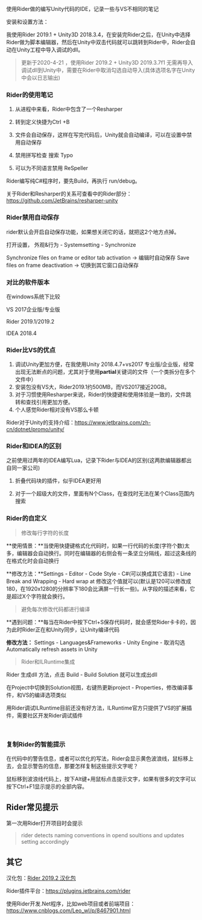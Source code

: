 使用Rider做的编写Unity代码的IDE，记录一些与VS不相同的笔记

安装和设置方法：

我使用Rider 2019.1 + Unity3D 2018.3.4，在安装完Rider之后，在Unity中选择Rider做为脚本编辑器，然后在Unity中双击代码就可以跳转到Rider中，Rider会自动在Unity工程中导入调试的dll。

> 更新于2020-4-21 ，使用Rider 2019.2 + Unity3D 2019.3.7f1 无需再导入调试dll到Unity中，需要在Rider中取消勾选自动导入(具体选项名字在Unity中会以日志输出)

### Rider的使用笔记

1. 从进程中来看，Rider中包含了一个Resharper

2. 转到定义快捷为Ctrl +B

3. 文件会自动保存，这样在写完代码后，Unity就会自动编译，可以在设置中禁用自动保存

4. 禁用拼写检查  搜索 Typo

5. 可以为不同语言禁用 ReSpeller

Rider编写纯C#程序时，要先Build，再执行 run/debug。

关于Rider和Resharper的关系可查看中的Rider部分：https://github.com/JetBrains/resharper-unity



### Rider禁用自动保存

rider默认会开启自动保存功能，如果想关闭它的话，就把这2个地方点掉。

打开设置， 外观&行为 - Systemsetting - Synchronize

Synchronize files on frame or editor tab activation -> 编辑时自动保存
Save files on frame deactivation -> 切换到其它窗口自动保存



### 对比的软件版本

在windows系统下比较

VS 2017企业版/专业版

Rider 2019.1/2019.2

IDEA 2018.4



### Rider比VS的优点

1. 调试Unity更加方便，在我使用Unity 2018.4.7+vs2017 专业版/企业版，经常出现无法断点的问题，尤其对于使用**partial**关键词的文件（一个类拆分在多个文件中）
2. 安装包没有VS大，Rider2019.1约500MB，而VS2017接近20GB。
3. 对于习惯使用Resharper来说，Rider的快捷键和使用体验是一致的，文件跳转和查找引用更加方便。
4. 个人感觉Rider相对没有VS那么卡顿

Rider对于Unity的支持介绍：https://www.jetbrains.com/zh-cn/dotnet/promo/unity/



### Rider和IDEA的区别

之前使用过两年的IDEA编写Lua，记录下Rider与IDEA的区别(这两款编辑器都出自同一家公司)

1. 折叠代码块的插件，似乎IDEA更好用

2. 对于一个超级大的文件，里面有N个Class，在查找时无法在某个Class范围内搜索



### Rider的自定义

> 修改每行字符的长度

**使用情景：**当使用快捷键格式化代码时，如果一行代码的长度(字符个数)太多，编辑器会自动换行。同时在编辑器的右侧会有一条坚立分隔线，超过这条线的在格式化时会自动换行

**修改方法：**Settings - Editor - Code Style - C#(可以换成其它语言) - Line Break and Wrapping - Hard wrap at 修改这个值就可以(默认是120可以修改成180，在1920x1280的分辨率下180会比满屏一行长一些)。从字段的描述来看，它是超过X个字符就会换行。



> 避免每次修改代码都进行编译

**遇到问题：**每当在Rider中按下Ctrl+S保存代码时，就会感觉Rider卡卡的，因为此时Rider正在和Unity同步，让Unity编译代码

**修改方法：** Settings - Languages&Frameworks - Unity Engine - 取消勾选 Automatically refresh assets in Unity



> Rider和ILRuntime集成

 Rider 生成dll 方法，点击 Build  - Build Solution 就可以生成出dll

在Project中切换到Solution视图，右键热更新project -  Properties，修改编译事件，和VS的编译选项类似

用Rider调试ILRuntime目前还没有好方法，ILRuntime官方只提供了VS的扩展插件，需要社区开发Rider调试插件

​      

### 复制Rider的智能提示

在代码中的警告信息，或者可以优化的写法，Rider会显示黄色波浪线，鼠标移上去，会显示警告的信息，那要怎样复制这些提示文字呢？

鼠标移到波浪线代码上，按下Alt键+用鼠标点击提示文字，如果有很多的文字可以按下Ctrl+F1显示提示的全部内容。



## Rider常见提示

第一次用Rider打开项目时会提示

> rider detects naming conventions in opend soultions and updates setting accordingly



## 其它

汉化包：[Rider 2019.2 汉化包](https://blog.csdn.net/pingfangx/article/details/97928905)

Rider插件平台：https://plugins.jetbrains.com/rider

使用Rider开发.Net程序，比如web项目或者前端项目：https://www.cnblogs.com/Leo_wl/p/8467901.html
